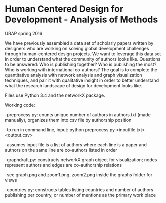 # Human Centered Design for Development - Analysis of Methods 
URAP spring 2016

We have previously assembled a data set of scholarly papers written by designers who are working on solving global development challenges through human-centered design projects. We want to leverage this data set in order to understand what the community of authors looks like. Questions to be answered: Who is publishing together? Who is publishing the most? Who is working with international co-authors? The goal is to complete the quantitative analysis with network analysis and graph visualization techniques, and pair it with qualitative insight in order to better understand what the research landscape of design for development looks like.

Files use Python 3.4 and the networkX package. 

Working code: 

-preprocess.py: counts unique number of authors in authors.txt (made manually), organizes them into csv file by authorship position
  
   -to run in command line, input: python preprocess.py <inputfile.txt> <output.csv> 

   -assumes input file is a list of authors where each line is a paper and authors on the same line are co-authors listed in order
  
-graphdraft.py: constructs networkX graph object for visualization; nodes represent authors and edges are co-authorship relations

   -see graph.png and zoom1.png, zoom2.png inside the graphs folder for views

-countries.py: constructs tables listing countries and number of authors publishing per country, or number of mentions as the primary work place
